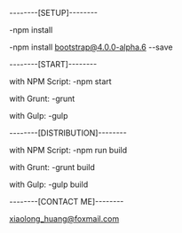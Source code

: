 --------[SETUP]--------

-npm install

-npm install bootstrap@4.0.0-alpha.6 --save


--------[START]--------

with NPM Script:
-npm start

with Grunt:
-grunt

with Gulp:
-gulp


--------[DISTRIBUTION]--------

with NPM Script:
-npm run build

with Grunt:
-grunt build

with Gulp:
-gulp build


--------[CONTACT ME]--------

xiaolong_huang@foxmail.com
